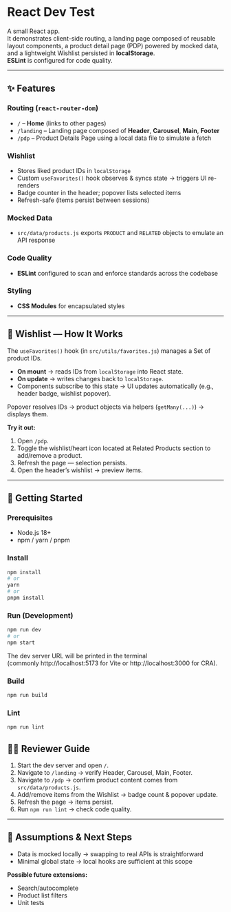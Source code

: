 # React Dev Test

A small React app.  
It demonstrates client-side routing, a landing page composed of reusable layout components, a product detail page (PDP) powered by mocked data, and a lightweight Wishlist persisted in **localStorage**.  
**ESLint** is configured for code quality.

---

## ✨ Features

### Routing (`react-router-dom`)
- `/` – **Home** (links to other pages)  
- `/landing` – Landing page composed of **Header**, **Carousel**, **Main**, **Footer**  
- `/pdp` – Product Details Page using a local data file to simulate a fetch  

### Wishlist
- Stores liked product IDs in `localStorage`  
- Custom `useFavorites()` hook observes & syncs state → triggers UI re-renders  
- Badge counter in the header; popover lists selected items  
- Refresh-safe (items persist between sessions)

### Mocked Data
- `src/data/products.js` exports `PRODUCT` and `RELATED` objects to emulate an API response  

### Code Quality
- **ESLint** configured to scan and enforce standards across the codebase  

### Styling
- **CSS Modules** for encapsulated styles

---

## 🖤 Wishlist — How It Works

The `useFavorites()` hook (in `src/utils/favorites.js`) manages a Set of product IDs.

- **On mount** → reads IDs from `localStorage` into React state.  
- **On update** → writes changes back to `localStorage`.  
- Components subscribe to this state → UI updates automatically (e.g., header badge, wishlist popover).  

Popover resolves IDs → product objects via helpers (`getMany(...)`) → displays them.

**Try it out:**  
1. Open `/pdp`.  
2. Toggle the wishlist/heart icon located at Related Products section to add/remove a product.  
3. Refresh the page — selection persists.  
4. Open the header’s wishlist → preview items.  

---

## 🚀 Getting Started

### Prerequisites
- Node.js 18+
- npm / yarn / pnpm

### Install
```bash
npm install
# or
yarn
# or
pnpm install
```

### Run (Development)
```bash
npm run dev
# or
npm start
```

The dev server URL will be printed in the terminal  
(commonly http://localhost:5173 for Vite or http://localhost:3000 for CRA).

### Build
```bash
npm run build
```

### Lint
```bash
npm run lint
```

## 👩‍💻 Reviewer Guide
1. Start the dev server and open `/`.  
2. Navigate to `/landing` → verify Header, Carousel, Main, Footer.  
3. Navigate to `/pdp` → confirm product content comes from `src/data/products.js`.  
4. Add/remove items from the Wishlist → badge count & popover update.  
5. Refresh the page → items persist.  
6. Run `npm run lint` → check code quality.  

---

## 🔮 Assumptions & Next Steps
- Data is mocked locally → swapping to real APIs is straightforward  
- Minimal global state → local hooks are sufficient at this scope  

**Possible future extensions:**
- Search/autocomplete  
- Product list filters  
- Unit tests  
